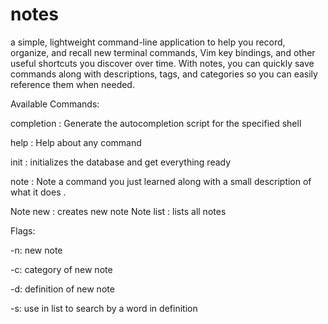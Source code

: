 # notes
a simple, lightweight command-line application to help you record, organize, and recall new terminal commands, Vim key bindings, and other useful shortcuts you discover over time. With notes, you can quickly save commands along with descriptions, tags, and categories so you can easily reference them when needed.


Available Commands: 

  completion : Generate the autocompletion script for the specified shell

  help       : Help about any command
  
  init    :    initializes the database and get everything ready
  
  note     :   Note a command you just learned along with a small description of what it does .
            
  Note new : creates new note
  Note list : lists all notes
  
  Flags:
  
   -n: new note
   
   -c: category of new note
   
   -d: definition of new note
   
   -s: use in list to search by a word in definition       

